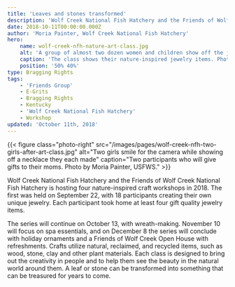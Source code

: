 ```yaml
---
title: 'Leaves and stones transformed'
description: 'Wolf Creek National Fish Hatchery and the Friends of Wolf Creek National Fish Hatchery is hosting four nature-inspired craft workshops in 2018. Each participant took home at least four gift quality jewelry items.'
date: 2018-10-11T00:00:00.000Z
author: 'Moria Painter, Wolf Creek National Fish Hatchery'
hero:
    name: wolf-creek-nfh-nature-art-class.jpg
    alt: 'A group of almost two dozen women and children show off the jewelry they made.'
    caption: 'The class shows their nature-inspired jewelry items. Photo by Moria Painter, USFWS.'
    position: '50% 40%'
type: Bragging Rights
tags:
    - 'Friends Group'
    - E-Grits
    - Bragging Rights
    - Kentucky
    - 'Wolf Creek National Fish Hatchery'
    - Workshop
updated: 'October 11th, 2018'
---
```


{{< figure class="photo-right" src="/images/pages/wolf-creek-nfh-two-girls-after-art-class.jpg" alt="Two girls smile for the camera while showing off a necklace they each made" caption="Two participants who will give gifts to their moms. Photo by Moria Painter, USFWS." >}}

Wolf Creek National Fish Hatchery and the Friends of Wolf Creek National Fish Hatchery is hosting four nature-inspired craft workshops in 2018.  The first was held on September 22, with 18 participants creating their own unique jewelry.  Each participant took home at least four gift quality jewelry items.

The series will continue on October 13, with wreath-making. November 10 will focus on spa essentials, and on December 8 the series will conclude with holiday ornaments and a Friends of Wolf Creek Open House with refreshments.  Crafts utilize natural, reclaimed, and recycled items, such as wood, stone, clay and other plant materials.  Each class is designed to bring out the creativity in people and to help them see the beauty in the natural world around them.  A leaf or stone can be transformed into something that can be treasured for years to come.  
